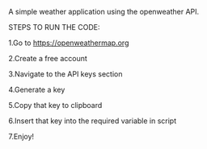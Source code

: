 A simple weather application using the openweather API.

STEPS TO RUN THE CODE:

1.Go to https://openweathermap.org

2.Create a free account

3.Navigate to the API keys section

4.Generate a key

5.Copy that key to clipboard

6.Insert that key into the required variable in script

7.Enjoy!
